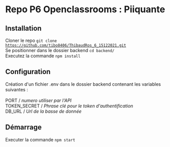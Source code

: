 <h1>Repo P6 Openclassrooms : Piiquante</h1>

<h2>Installation</h2>

Cloner le repo <code>git clone https://github.com/tibo8406/ThibaudRos_6_15122021.git</code><br>
Se positionner dans le dossier backend <code>cd backend/</code><br>
Executez la commande <code>npm install</code><br>

<h2>Configuration</h2>

Création d'un fichier .env dans le dossier backend contenant les variables suivantes : <br><br>
PORT           / <em>numero utiliser par l'API</em><br>
TOKEN_SECRET   / <em>Phrase clé pour le token d'authentification</em><br>
DB_URL         / <em>Url de la basse de donnée</em><br>

<h2>Démarrage</h2>

Executer la commande <code>npm start</code><br>
